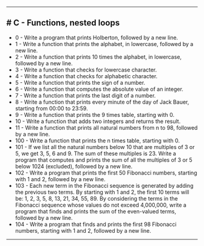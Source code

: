 <hr>
<h2># C - Functions, nested loops</h2>
<ul>
<li> 0 - Write a program that prints Holberton, followed by a new line.</li>
<li> 1 - Write a function that prints the alphabet, in lowercase, followed by a new line.</li>
<li> 2 - Write a function that prints 10 times the alphabet, in lowercase, followed by a new line.</li>
<li> 3 - Write a function that checks for lowercase character.</li>
<li> 4 - Write a function that checks for alphabetic character.</li>
<li> 5 - Write a function that prints the sign of a number.</li>
<li> 6 - Write a function that computes the absolute value of an integer.</li>
<li> 7 - Write a function that prints the last digit of a number.</li>
<li> 8 - Write a function that prints every minute of the day of Jack Bauer, starting from 00:00 to 23:59.</li>
<li> 9 - Write a function that prints the 9 times table, starting with 0.</li>
<li> 10 - Write a function that adds two integers and returns the result.</li>
<li> 11 - Write a function that prints all natural numbers from n to 98, followed by a new line.</li>
<li> 100 - Write a function that prints the n times table, starting with 0.</li>
<li> 101 - If we list all the natural numbers below 10 that are multiples of 3 or 5, we get 3, 5, 6 and 9. The sum of these multiples is 23. Write a program that computes and prints the sum of all the multiples of 3 or 5 below 1024 (excluded), followed by a new line.</li>
<li> 102 - Write a program that prints the first 50 Fibonacci numbers, starting with 1 and 2, followed by a new line.</li>
<li> 103 - Each new term in the Fibonacci sequence is generated by adding the previous two terms. By starting with 1 and 2, the first 10 terms will be: 1, 2, 3, 5, 8, 13, 21, 34, 55, 89. By considering the terms in the Fibonacci sequence whose values do not exceed 4,000,000, write a program that finds and prints the sum of the even-valued terms, followed by a new line.</li>
<li> 104 - Write a program that finds and prints the first 98 Fibonacci numbers, starting with 1 and 2, followed by a new line.</li>
</ul>
<hr>
